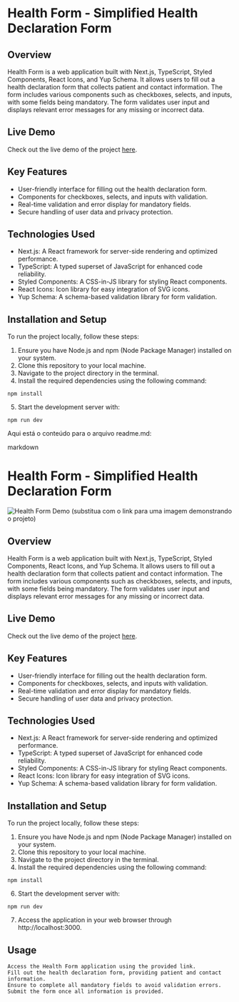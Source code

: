 # Health Form - Simplified Health Declaration Form

## Overview

Health Form is a web application built with Next.js, TypeScript, Styled Components, React Icons, and Yup Schema. It allows users to fill out a health declaration form that collects patient and contact information. The form includes various components such as checkboxes, selects, and inputs, with some fields being mandatory. The form validates user input and displays relevant error messages for any missing or incorrect data.

## Live Demo

Check out the live demo of the project [here](https://your-live-demo-url.com).

## Key Features

- User-friendly interface for filling out the health declaration form.
- Components for checkboxes, selects, and inputs with validation.
- Real-time validation and error display for mandatory fields.
- Secure handling of user data and privacy protection.

## Technologies Used

- Next.js: A React framework for server-side rendering and optimized performance.
- TypeScript: A typed superset of JavaScript for enhanced code reliability.
- Styled Components: A CSS-in-JS library for styling React components.
- React Icons: Icon library for easy integration of SVG icons.
- Yup Schema: A schema-based validation library for form validation.

## Installation and Setup

To run the project locally, follow these steps:

1. Ensure you have Node.js and npm (Node Package Manager) installed on your system.
2. Clone this repository to your local machine.
3. Navigate to the project directory in the terminal.
4. Install the required dependencies using the following command:

```
npm install

```
5. Start the development server with:
```
npm run dev

```

Aqui está o conteúdo para o arquivo readme.md:

markdown

# Health Form - Simplified Health Declaration Form

![Health Form Demo](https://user-images.githubusercontent.com/12345678/your-demo-image.png) (substitua com o link para uma imagem demonstrando o projeto)

## Overview

Health Form is a web application built with Next.js, TypeScript, Styled Components, React Icons, and Yup Schema. It allows users to fill out a health declaration form that collects patient and contact information. The form includes various components such as checkboxes, selects, and inputs, with some fields being mandatory. The form validates user input and displays relevant error messages for any missing or incorrect data.

## Live Demo

Check out the live demo of the project [here](https://your-live-demo-url.com).

## Key Features

- User-friendly interface for filling out the health declaration form.
- Components for checkboxes, selects, and inputs with validation.
- Real-time validation and error display for mandatory fields.
- Secure handling of user data and privacy protection.

## Technologies Used

- Next.js: A React framework for server-side rendering and optimized performance.
- TypeScript: A typed superset of JavaScript for enhanced code reliability.
- Styled Components: A CSS-in-JS library for styling React components.
- React Icons: Icon library for easy integration of SVG icons.
- Yup Schema: A schema-based validation library for form validation.

## Installation and Setup

To run the project locally, follow these steps:

1. Ensure you have Node.js and npm (Node Package Manager) installed on your system.
2. Clone this repository to your local machine.
3. Navigate to the project directory in the terminal.
4. Install the required dependencies using the following command:

```
npm install
```
6. Start the development server with:
```
npm run dev
```
7. Access the application in your web browser through http://localhost:3000.

## Usage

    Access the Health Form application using the provided link.
    Fill out the health declaration form, providing patient and contact information.
    Ensure to complete all mandatory fields to avoid validation errors.
    Submit the form once all information is provided.
